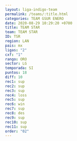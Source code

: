 ```yaml
---
layout: liga-indigo-team
permalink: /teams/:title.html
categories: TEAM GSUR ENERO
date: 2020-08-29 10:29:20 +0700
title: TEAM STAR
team: TEAM STAR
ID: TSR
region: LAN
pais: mx
ligas: "2"
cxf: "1"
rango: ORO
sector: LG
temporada: SI
puntos: 18
diff: 10
rec1: sup
rec2: sup
rec3: sup
rec4: loss
rec5: sup
rec6: win
rec7: sup
rec8: des
rec9: sup
rec10: sup
rec11: sup
order: "02"
---
```



